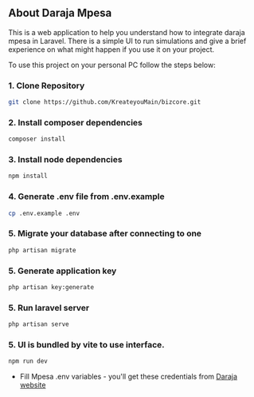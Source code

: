 
## About Daraja Mpesa

This is a web application to help you understand how to integrate daraja mpesa
in Laravel. There is a simple UI to run simulations and give a brief experience
on what might happen if you use it on your project.

To use this project on your personal PC follow the steps below:

### 1. Clone Repository
```bash
git clone https://github.com/KreateyouMain/bizcore.git
```
### 2. Install composer dependencies
```bash
composer install
```
### 3. Install node dependencies
```bash
npm install
```
### 4. Generate .env file from .env.example
```bash
cp .env.example .env
```
### 5. Migrate your database after connecting to one
```bash
php artisan migrate
```
### 5. Generate application key
```bash
php artisan key:generate
```
### 5. Run laravel server
```bash
php artisan serve
```
### 5. UI is bundled by vite to use interface.
```bash
npm run dev
```

- Fill Mpesa .env variables - you'll get these credentials from [Daraja website](https://developer.safaricom.co.ke/)


